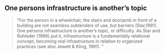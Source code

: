 
## One persons infrastructure is another’s topic

> "For the person in a wheelchair, the stairs and doorjamb in front of a building are not seamless subtenders of use, but barriers (Star,1991). One persons infrastructure is another’s topic, or difficulty. As Star and Ruhleder (1996) put it, infrastructure is a fundamentally relational concept, becoming real infrastructure in relation to organized practices (see also Jewett & Kling, 1991). "

